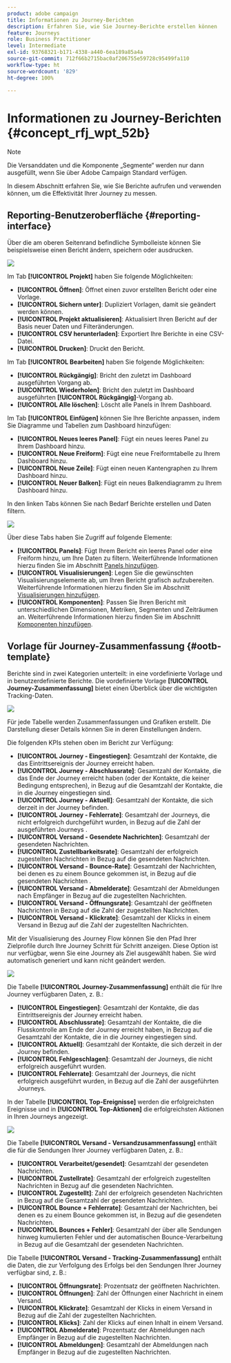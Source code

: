 ```yaml
---
product: adobe campaign
title: Informationen zu Journey-Berichten
description: Erfahren Sie, wie Sie Journey-Berichte erstellen können
feature: Journeys
role: Business Practitioner
level: Intermediate
exl-id: 93768321-b171-4338-a440-6ea189a85a4a
source-git-commit: 712f66b2715bac0af206755e59728c95499fa110
workflow-type: ht
source-wordcount: '829'
ht-degree: 100%

---
```


# Informationen zu Journey-Berichten {#concept_rfj_wpt_52b}

>[!NOTE]
>
>Die Versanddaten und die Komponente „Segmente“ werden nur dann ausgefüllt, wenn Sie über Adobe Campaign Standard verfügen.

In diesem Abschnitt erfahren Sie, wie Sie Berichte aufrufen und verwenden können, um die Effektivität Ihrer Journey zu messen.

## Reporting-Benutzeroberfläche {#reporting-interface}

Über die am oberen Seitenrand befindliche Symbolleiste können Sie beispielsweise einen Bericht ändern, speichern oder ausdrucken.

![](../assets/dynamic_report_toolbar.png)

Im Tab **[!UICONTROL Projekt]** haben Sie folgende Möglichkeiten:

* **[!UICONTROL Öffnen]**: Öffnet einen zuvor erstellten Bericht oder eine Vorlage.
* **[!UICONTROL Sichern unter]**: Dupliziert Vorlagen, damit sie geändert werden können.
* **[!UICONTROL Projekt aktualisieren]**: Aktualisiert Ihren Bericht auf der Basis neuer Daten und Filteränderungen.
* **[!UICONTROL CSV herunterladen]**: Exportiert Ihre Berichte in eine CSV-Datei.
* **[!UICONTROL Drucken]**: Druckt den Bericht.

Im Tab **[!UICONTROL Bearbeiten]** haben Sie folgende Möglichkeiten:

* **[!UICONTROL Rückgängig]**: Bricht den zuletzt im Dashboard ausgeführten Vorgang ab.
* **[!UICONTROL Wiederholen]**: Bricht den zuletzt im Dashboard ausgeführten **[!UICONTROL Rückgängig]**-Vorgang ab.
* **[!UICONTROL Alle löschen]**: Löscht alle Panels in Ihrem Dashboard.

Im Tab **[!UICONTROL Einfügen]** können Sie Ihre Berichte anpassen, indem Sie Diagramme und Tabellen zum Dashboard hinzufügen:

* **[!UICONTROL Neues leeres Panel]**: Fügt ein neues leeres Panel zu Ihrem Dashboard hinzu.
* **[!UICONTROL Neue Freiform]**: Fügt eine neue Freiformtabelle zu Ihrem Dashboard hinzu.
* **[!UICONTROL Neue Zeile]**: Fügt einen neuen Kantengraphen zu Ihrem Dashboard hinzu.
* **[!UICONTROL Neuer Balken]**: Fügt ein neues Balkendiagramm zu Ihrem Dashboard hinzu.

In den linken Tabs können Sie nach Bedarf Berichte erstellen und Daten filtern.

![](../assets/dynamic_report_interface.png)

Über diese Tabs haben Sie Zugriff auf folgende Elemente:

* **[!UICONTROL Panels]**: Fügt Ihrem Bericht ein leeres Panel oder eine Freiform hinzu, um Ihre Daten zu filtern. Weiterführende Informationen hierzu finden Sie im Abschnitt [Panels hinzufügen](../reporting/creating-your-journey-reports.md#adding-panels).
* **[!UICONTROL Visualisierungen]**: Legen Sie die gewünschten Visualisierungselemente ab, um Ihren Bericht grafisch aufzubereiten. Weiterführende Informationen hierzu finden Sie im Abschnitt [Visualisierungen hinzufügen](../reporting/creating-your-journey-reports.md#adding-visualizations).
* **[!UICONTROL Komponenten]**: Passen Sie Ihren Bericht mit unterschiedlichen Dimensionen, Metriken, Segmenten und Zeiträumen an. Weiterführende Informationen hierzu finden Sie im Abschnitt [Komponenten hinzufügen](../reporting/creating-your-journey-reports.md#adding-components).

## Vorlage für Journey-Zusammenfassung {#ootb-template}

Berichte sind in zwei Kategorien unterteilt: in eine vordefinierte Vorlage und in benutzerdefinierte Berichte.
Die vordefinierte Vorlage **[!UICONTROL Journey-Zusammenfassung]** bietet einen Überblick über die wichtigsten Tracking-Daten.

![](../assets/dynamic_report_journey_8.png)

Für jede Tabelle werden Zusammenfassungen und Grafiken erstellt. Die Darstellung dieser Details können Sie in deren Einstellungen ändern.

Die folgenden KPIs stehen oben im Bericht zur Verfügung:

* **[!UICONTROL Journey - Eingestiegen]**: Gesamtzahl der Kontakte, die das Eintrittsereignis der Journey erreicht haben.
* **[!UICONTROL Journey - Abschlussrate]**: Gesamtzahl der Kontakte, die das Ende der Journey erreicht haben (oder der Kontakte, die keiner Bedingung entsprechen), in Bezug auf die Gesamtzahl der Kontakte, die in die Journey eingestiegen sind.
* **[!UICONTROL Journey - Aktuell]**: Gesamtzahl der Kontakte, die sich derzeit in der Journey befinden.
* **[!UICONTROL Journey - Fehlerrate]**: Gesamtzahl der Journeys, die nicht erfolgreich durchgeführt wurden, in Bezug auf die Zahl der ausgeführten Journeys .
* **[!UICONTROL Versand - Gesendete Nachrichten]**: Gesamtzahl der gesendeten Nachrichten.
* **[!UICONTROL Zustellbarkeitsrate]**: Gesamtzahl der erfolgreich zugestellten Nachrichten in Bezug auf die gesendeten Nachrichten.
* **[!UICONTROL Versand - Bounce-Rate]**: Gesamtzahl der Nachrichten, bei denen es zu einem Bounce gekommen ist, in Bezug auf die gesendeten Nachrichten .
* **[!UICONTROL Versand - Abmelderate]**: Gesamtzahl der Abmeldungen nach Empfänger in Bezug auf die zugestellten Nachrichten.
* **[!UICONTROL Versand - Öffnungsrate]**: Gesamtzahl der geöffneten Nachrichten in Bezug auf die Zahl der zugestellten Nachrichten.
* **[!UICONTROL Versand - Klickrate]**: Gesamtzahl der Klicks in einem Versand in Bezug auf die Zahl der zugestellten Nachrichten.

Mit der Visualisierung des Journey Flow können Sie den Pfad Ihrer Zielprofile durch Ihre Journey Schritt für Schritt anzeigen. Diese Option ist nur verfügbar, wenn Sie eine Journey als Ziel ausgewählt haben. Sie wird automatisch generiert und kann nicht geändert werden.

![](../assets/dynamic_report_journey_10.png)

Die Tabelle **[!UICONTROL Journey-Zusammenfassung]** enthält die für Ihre Journey verfügbaren Daten, z. B.:

* **[!UICONTROL Eingestiegen]**: Gesamtzahl der Kontakte, die das Eintrittsereignis der Journey erreicht haben.
* **[!UICONTROL Abschlussrate]**: Gesamtzahl der Kontakte, die die Flusskontrolle am Ende der Journey erreicht haben, in Bezug auf die Gesamtzahl der Kontakte, die in die Journey eingestiegen sind.
* **[!UICONTROL Aktuell]**: Gesamtzahl der Kontakte, die sich derzeit in der Journey befinden.
* **[!UICONTROL Fehlgeschlagen]**: Gesamtzahl der Journeys, die nicht erfolgreich ausgeführt wurden.
* **[!UICONTROL Fehlerrate]**: Gesamtzahl der Journeys, die nicht erfolgreich ausgeführt wurden, in Bezug auf die Zahl der ausgeführten Journeys.

In der Tabelle **[!UICONTROL Top-Ereignisse]** werden die erfolgreichsten Ereignisse und in **[!UICONTROL Top-Aktionen]** die erfolgreichsten Aktionen in Ihren Journeys angezeigt.

![](../assets/dynamic_report_journey_11.png)

Die Tabelle **[!UICONTROL Versand - Versandzusammenfassung]** enthält die für die Sendungen Ihrer Journey verfügbaren Daten, z. B.:

* **[!UICONTROL Verarbeitet/gesendet]**: Gesamtzahl der gesendeten Nachrichten.
* **[!UICONTROL Zustellrate]**: Gesamtzahl der erfolgreich zugestellten Nachrichten in Bezug auf die gesendeten Nachrichten.
* **[!UICONTROL Zugestellt]**: Zahl der erfolgreich gesendeten Nachrichten in Bezug auf die Gesamtzahl der gesendeten Nachrichten.
* **[!UICONTROL Bounce + Fehlerrate]**: Gesamtzahl der Nachrichten, bei denen es zu einem Bounce gekommen ist, in Bezug auf die gesendeten Nachrichten.
* **[!UICONTROL Bounces + Fehler]**: Gesamtzahl der über alle Sendungen hinweg kumulierten Fehler und der automatischen Bounce-Verarbeitung in Bezug auf die Gesamtzahl der gesendeten Nachrichten.

Die Tabelle **[!UICONTROL Versand - Tracking-Zusammenfassung]** enthält die Daten, die zur Verfolgung des Erfolgs bei den Sendungen Ihrer Journey verfügbar sind, z. B.:

* **[!UICONTROL Öffnungsrate]**: Prozentsatz der geöffneten Nachrichten.
* **[!UICONTROL Öffnungen]**: Zahl der Öffnungen einer Nachricht in einem Versand.
* **[!UICONTROL Klickrate]**: Gesamtzahl der Klicks in einem Versand in Bezug auf die Zahl der zugestellten Nachrichten.
* **[!UICONTROL Klicks]**: Zahl der Klicks auf einen Inhalt in einem Versand.
* **[!UICONTROL Abmelderate]**: Prozentsatz der Abmeldungen nach Empfänger in Bezug auf die zugestellten Nachrichten.
* **[!UICONTROL Abmeldungen]**: Gesamtzahl der Abmeldungen nach Empfänger in Bezug auf die zugestellten Nachrichten.
